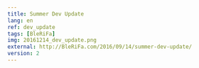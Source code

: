 ```yaml
---
title: Summer Dev Update
lang: en
ref: dev_update
tags: [BleRiFa]
img: 20161214_dev_update.png
external: http://BleRiFa.com/2016/09/14/summer-dev-update/
version: 2
---
```

